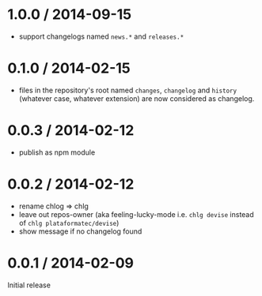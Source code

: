 # 1.0.0 / 2014-09-15

* support changelogs named `news.*` and `releases.*`

# 0.1.0 / 2014-02-15

* files in the repository's root named `changes`, `changelog` and `history` (whatever case, whatever extension) are now considered as changelog.

# 0.0.3 / 2014-02-12

* publish as npm module

# 0.0.2 / 2014-02-12

* rename chlog => chlg
* leave out repos-owner (aka feeling-lucky-mode i.e. `chlg devise` instead of `chlg plataformatec/devise`)
* show message if no changelog found

# 0.0.1 / 2014-02-09

Initial release
